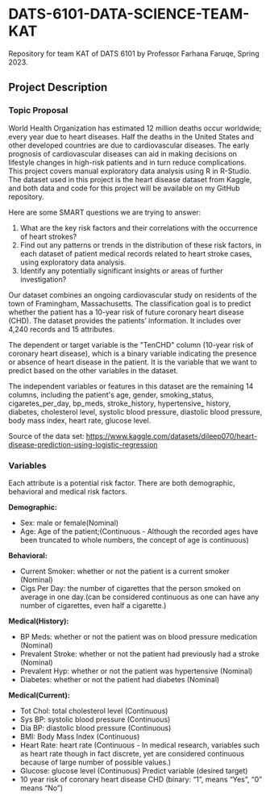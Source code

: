 # DATS-6101-DATA-SCIENCE-TEAM-KAT
Repository for team KAT of DATS 6101 by Professor Farhana Faruqe, Spring 2023.

## Project Description
### Topic Proposal
World Health Organization has estimated 12 million deaths occur worldwide; every year due to heart diseases. Half the deaths in the United States and other developed countries are due to cardiovascular diseases. The early prognosis of cardiovascular diseases can aid in making decisions on lifestyle changes in high-risk patients and in turn reduce complications. This project covers manual exploratory data analysis using R in R-Studio. The dataset used in this project is the heart disease dataset from Kaggle, and both data and code for this project will be available on my GitHub repository.

Here are some SMART questions we are trying to answer:
1.	What are the key risk factors and their correlations with the occurrence of heart strokes? 
2.	Find out any patterns or trends in the distribution of these risk factors, in each dataset of patient medical records related to heart stroke cases, using exploratory data analysis. 
3.	Identify any potentially significant insights or areas of further investigation?

Our dataset combines an ongoing cardiovascular study on residents of the town of Framingham, Massachusetts. The classification goal is to predict whether the patient has a 10-year risk of future coronary heart disease (CHD). The dataset provides the patients’ information. It includes over 4,240 records and 15 attributes.

The dependent or target variable is the "TenCHD" column (10-year risk of coronary heart disease), which is a binary variable indicating the presence or absence of heart disease in the patient. It is the variable that we want to predict based on the other variables in the dataset.

The independent variables or features in this dataset are the remaining 14 columns, including the patient's age, gender, smoking_status, cigaretes_per_day, bp_meds, stroke_history, hypertensive_ history, diabetes, cholesterol level, systolic blood pressure, diastolic blood pressure, body mass index, heart rate, glucose level.


Source of the data set:
https://www.kaggle.com/datasets/dileep070/heart-disease-prediction-using-logistic-regression

### Variables  
Each attribute is a potential risk factor. There are both demographic, behavioral and medical risk factors.

**Demographic:**
* Sex: male or female(Nominal)
* Age: Age of the patient;(Continuous - Although the recorded ages have been truncated to whole numbers, the concept of age is continuous)  

**Behavioral:**
* Current Smoker: whether or not the patient is a current smoker (Nominal)
* Cigs Per Day: the number of cigarettes that the person smoked on average in one day.(can be considered continuous as one can have any number of cigarettes, even half a cigarette.)  

**Medical(History):**
* BP Meds: whether or not the patient was on blood pressure medication (Nominal)
* Prevalent Stroke: whether or not the patient had previously had a stroke (Nominal)
* Prevalent Hyp: whether or not the patient was hypertensive (Nominal)
* Diabetes: whether or not the patient had diabetes (Nominal) 
 
**Medical(Current):**
* Tot Chol: total cholesterol level (Continuous)
* Sys BP: systolic blood pressure (Continuous)
* Dia BP: diastolic blood pressure (Continuous)
* BMI: Body Mass Index (Continuous)
* Heart Rate: heart rate (Continuous - In medical research, variables such as heart rate though in fact discrete, yet are considered continuous because of large number of possible values.)
* Glucose: glucose level (Continuous)
Predict variable (desired target)
* 10 year risk of coronary heart disease CHD (binary: “1”, means “Yes”, “0” means “No”)
